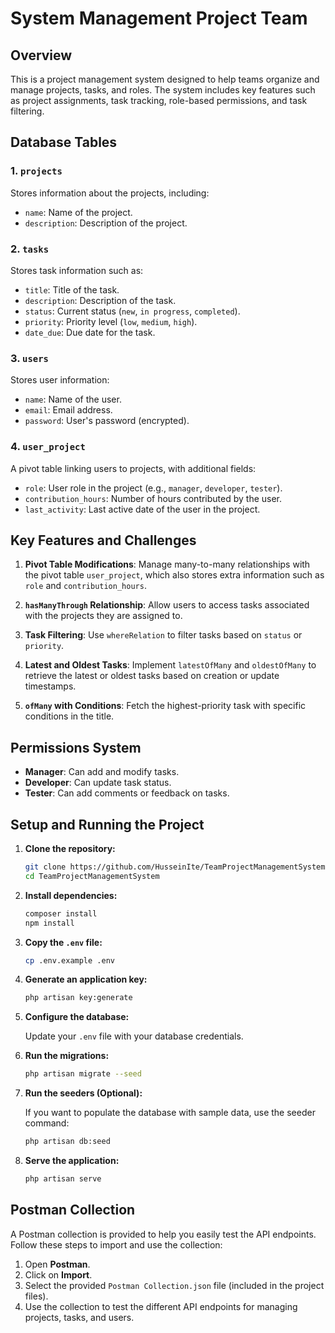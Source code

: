 # System Management Project Team

## Overview

This is a project management system designed to help teams organize and manage projects, tasks, and roles. The system includes key features such as project assignments, task tracking, role-based permissions, and task filtering.

## Database Tables

### 1. `projects`
Stores information about the projects, including:
- `name`: Name of the project.
- `description`: Description of the project.

### 2. `tasks`
Stores task information such as:
- `title`: Title of the task.
- `description`: Description of the task.
- `status`: Current status (`new`, `in progress`, `completed`).
- `priority`: Priority level (`low`, `medium`, `high`).
- `date_due`: Due date for the task.

### 3. `users`
Stores user information:
- `name`: Name of the user.
- `email`: Email address.
- `password`: User's password (encrypted).

### 4. `user_project`
A pivot table linking users to projects, with additional fields:
- `role`: User role in the project (e.g., `manager`, `developer`, `tester`).
- `contribution_hours`: Number of hours contributed by the user.
- `last_activity`: Last active date of the user in the project.

## Key Features and Challenges

1. **Pivot Table Modifications**: Manage many-to-many relationships with the pivot table `user_project`, which also stores extra information such as `role` and `contribution_hours`.

2. **`hasManyThrough` Relationship**: Allow users to access tasks associated with the projects they are assigned to.

3. **Task Filtering**: Use `whereRelation` to filter tasks based on `status` or `priority`.

4. **Latest and Oldest Tasks**: Implement `latestOfMany` and `oldestOfMany` to retrieve the latest or oldest tasks based on creation or update timestamps.

5. **`ofMany` with Conditions**: Fetch the highest-priority task with specific conditions in the title.

## Permissions System

- **Manager**: Can add and modify tasks.
- **Developer**: Can update task status.
- **Tester**: Can add comments or feedback on tasks.

## Setup and Running the Project

 1. **Clone the repository:**
 
     ```bash
     git clone https://github.com/HusseinIte/TeamProjectManagementSystem.git
     cd TeamProjectManagementSystem
     ```
 
 2. **Install dependencies:**
 
     ```bash
     composer install
     npm install
     ```
 
 3. **Copy the `.env` file:**
 
     ```bash
     cp .env.example .env
     ```
 
 4. **Generate an application key:**
 
     ```bash
     php artisan key:generate
     ```
 
 5. **Configure the database:**
 
     Update your `.env` file with your database credentials.
 
 6. **Run the migrations:**
 
     ```bash
     php artisan migrate --seed
     ```
 7. **Run the seeders (Optional):**
 
     If you want to populate the database with sample data, use the seeder command:
 
     ```bash
     php artisan db:seed
     ```
 8. **Serve the application:**
 
     ```bash
     php artisan serve
     ```
## Postman Collection

A Postman collection is provided to help you easily test the API endpoints. Follow these steps to import and use the collection:

1. Open **Postman**.
2. Click on **Import**.
3. Select the provided `Postman Collection.json` file (included in the project files).
4. Use the collection to test the different API endpoints for managing projects, tasks, and users.
